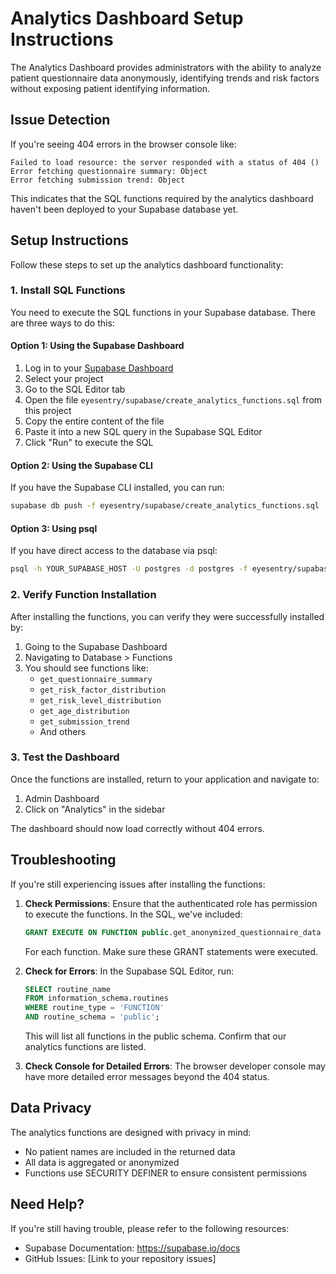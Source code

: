 # Analytics Dashboard Setup Instructions

The Analytics Dashboard provides administrators with the ability to analyze patient questionnaire data anonymously, identifying trends and risk factors without exposing patient identifying information.

## Issue Detection

If you're seeing 404 errors in the browser console like:
```
Failed to load resource: the server responded with a status of 404 ()
Error fetching questionnaire summary: Object
Error fetching submission trend: Object
```

This indicates that the SQL functions required by the analytics dashboard haven't been deployed to your Supabase database yet.

## Setup Instructions

Follow these steps to set up the analytics dashboard functionality:

### 1. Install SQL Functions

You need to execute the SQL functions in your Supabase database. There are three ways to do this:

#### Option 1: Using the Supabase Dashboard

1. Log in to your [Supabase Dashboard](https://app.supabase.io)
2. Select your project
3. Go to the SQL Editor tab
4. Open the file `eyesentry/supabase/create_analytics_functions.sql` from this project
5. Copy the entire content of the file
6. Paste it into a new SQL query in the Supabase SQL Editor
7. Click "Run" to execute the SQL

#### Option 2: Using the Supabase CLI

If you have the Supabase CLI installed, you can run:

```bash
supabase db push -f eyesentry/supabase/create_analytics_functions.sql
```

#### Option 3: Using psql

If you have direct access to the database via psql:

```bash
psql -h YOUR_SUPABASE_HOST -U postgres -d postgres -f eyesentry/supabase/create_analytics_functions.sql
```

### 2. Verify Function Installation

After installing the functions, you can verify they were successfully installed by:

1. Going to the Supabase Dashboard
2. Navigating to Database > Functions
3. You should see functions like:
   - `get_questionnaire_summary`
   - `get_risk_factor_distribution`
   - `get_risk_level_distribution`
   - `get_age_distribution`
   - `get_submission_trend`
   - And others

### 3. Test the Dashboard

Once the functions are installed, return to your application and navigate to:
1. Admin Dashboard
2. Click on "Analytics" in the sidebar

The dashboard should now load correctly without 404 errors.

## Troubleshooting

If you're still experiencing issues after installing the functions:

1. **Check Permissions**: Ensure that the authenticated role has permission to execute the functions. In the SQL, we've included:
   ```sql
   GRANT EXECUTE ON FUNCTION public.get_anonymized_questionnaire_data TO authenticated;
   ```
   For each function. Make sure these GRANT statements were executed.

2. **Check for Errors**: In the Supabase SQL Editor, run:
   ```sql
   SELECT routine_name 
   FROM information_schema.routines 
   WHERE routine_type = 'FUNCTION' 
   AND routine_schema = 'public';
   ```
   This will list all functions in the public schema. Confirm that our analytics functions are listed.

3. **Check Console for Detailed Errors**: The browser developer console may have more detailed error messages beyond the 404 status.

## Data Privacy

The analytics functions are designed with privacy in mind:
- No patient names are included in the returned data
- All data is aggregated or anonymized
- Functions use SECURITY DEFINER to ensure consistent permissions

## Need Help?

If you're still having trouble, please refer to the following resources:
- Supabase Documentation: https://supabase.io/docs
- GitHub Issues: [Link to your repository issues]
